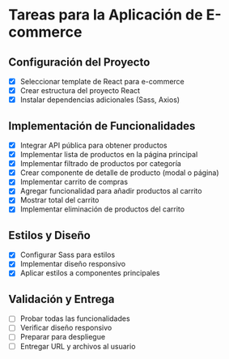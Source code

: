 # Tareas para la Aplicación de E-commerce

## Configuración del Proyecto
- [x] Seleccionar template de React para e-commerce
- [x] Crear estructura del proyecto React
- [x] Instalar dependencias adicionales (Sass, Axios)

## Implementación de Funcionalidades
- [x] Integrar API pública para obtener productos
- [x] Implementar lista de productos en la página principal
- [x] Implementar filtrado de productos por categoría
- [x] Crear componente de detalle de producto (modal o página)
- [x] Implementar carrito de compras
- [x] Agregar funcionalidad para añadir productos al carrito
- [x] Mostrar total del carrito
- [x] Implementar eliminación de productos del carrito

## Estilos y Diseño
- [x] Configurar Sass para estilos
- [x] Implementar diseño responsivo
- [x] Aplicar estilos a componentes principales

## Validación y Entrega
- [ ] Probar todas las funcionalidades
- [ ] Verificar diseño responsivo
- [ ] Preparar para despliegue
- [ ] Entregar URL y archivos al usuario
